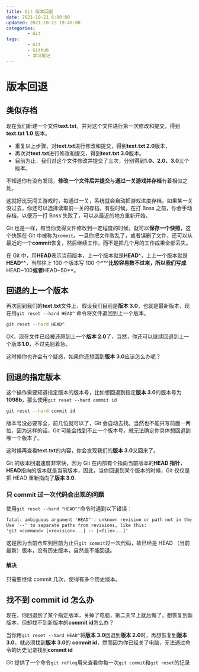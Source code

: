 ```yaml
---
title: Git 版本回退
date: 2021-10-21 6:00:00
updated: 2021-10-23 19:48:00
categories:
        - Git
tags:
        - Git
        - Github
        - 学习笔记
---
```


# 版本回退

## 类似存档

现在我们新建一个文件**text.txt**，并对这个文件进行第一次修改和提交，得到**text.txt 1.0** 版本。

- 重复以上步骤，对**text.txt**进行修改和提交，得到**text.txt 2.0**版本，
- 再次对**text.txt**进行修改和提交，得到**text.txt 3.0**版本。
- 目前为止，我们对这个文件修改并提交了三次，分别得到**1.0、2.0、3.0**三个版本。

不知道你有没有发现，**修改一个文件后并提交**与**通过一关游戏并存档**有着相似之处。

这就好比玩闯关游戏时，每通过一关，系统就会自动把游戏进度存档，如果某一关没过去，你还可以选择读取前一关的存档，有些时候，在打 Boss 之前，你会手动存档，以便万一打 Boss 失败了，可以从最近的地方重新开始。

Git 也是一样，每当你觉得文件修改到一定程度的时候，就可以**保存一个快照**，这个快照在 Git 中被称为`commit`。一旦你把文件改乱了，或者误删了文件，还可以从最近的一个**commit**恢复，然后继续工作，而不是把几个月的工作成果全部丢失。

在 Git 中，用**HEAD**表示当前版本，上一个版本就是**HEAD^**，上上一个版本就是**HEAD^^**，当然往上 100 个版本写 100 个**^**比较容易数不过来，所以我们写成**HEAD~100**或者**HEAD~50**。

## 回退的上一个版本

再次回到我们的**text.txt**文件上，假设我们目前是**版本 3.0**，也就是最新版本，现在用`git reset --hard HEAD^` 命令将文件退回到上一个版本。

```cmd
git reset --hard HEAD^
```

OK，现在文件已经被还原到上一个**版本 2.0**了，当然，你还可以继续回退到上一个版本**1.0**，不过先别着急。

这时候你也许会有个疑惑，如果你还想回到**版本 3.0**应该怎么办呢？

## 回退的指定版本

这个操作需要知道指定版本的版本号，比如想回退到指定**版本 3.0**的版本号为**1098b**，那么使用`git reset --hard commit id`

```cmd
git reset --hard commit id
```

版本号没必要写全，前几位就可以了，Git 会自动去找。当然也不能只写前面一两位，因为这样的话，Git 可能会找到不止一个版本号，就无法确定你具体想回退到哪一个版本了。

这时候再查看**text.txt**的内容，你会发现我们的**版本 3.0**又回来了。

Git 的版本回退速度非常快，因为 Git 在内部有个指向当前版本的**HEAD 指针**，**HEAD**指向的版本就是当前版本，因此，当你回退到某个版本的时候，Git 仅仅是把 HEAD 重新指向了**版本 3.0**.

### 只 commit 过一次代码会出现的问题

使用`git reset --hard "HEAD^"`命令时遇到以下错误：

```cmd
fatal: ambiguous argument 'HEAD^': unknown revision or path not in the working tree.
Use '--' to separate paths from revisions, like this:
'git <command> [<revision>...] -- [<file>...]'
```

这是因为当前仓库到目前为止只`git commit`过一次代码，故已经是 HEAD （当前最新）版本，没有历史版本，自然是不能回退。

#### 解决

只需要继续 commit 几次，使得有多个历史版本。

## 找不到 commit id 怎么办

现在，你回退到了某个指定版本，关掉了电脑，第二天早上就后悔了，想恢复到新版本，但却找不到新版本的**commit id**怎么办？

当你用`git reset --hard HEAD^`将**版本 3.0**回退到**版本 2.0**时，再想恢复到**版本 3.0**，就必须找到**版本 3.0**的 **commit id**，然而因为你已经关了电脑，无法通过命令的历史记录找到**commit id**

Git 提供了一个命令`git reflog`用来查看你每一次`git commit`和`git reset`的记录
